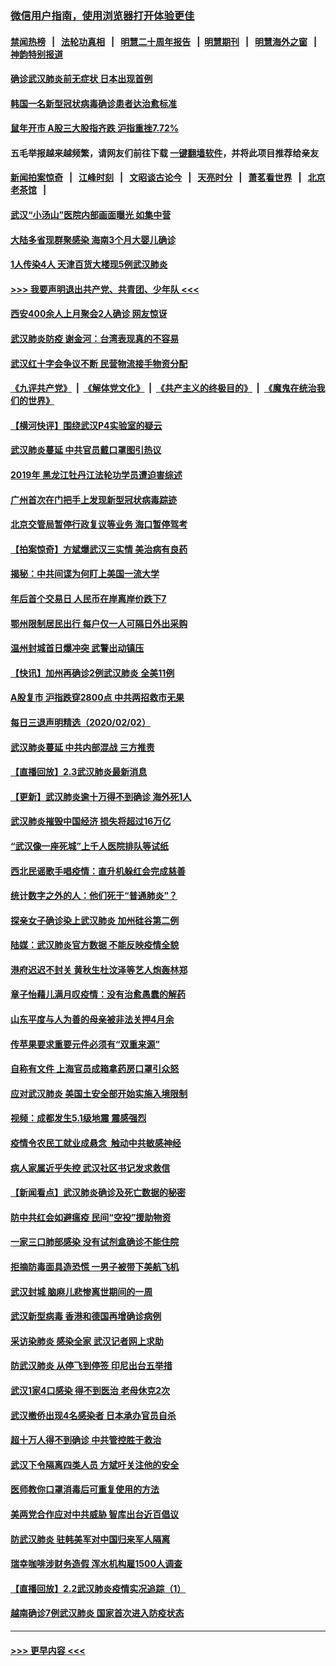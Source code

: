 ### [微信用户指南，使用浏览器打开体验更佳](https://github.com/gfw-breaker/banned-news1/blob/master/indexes/wechat-guide.md?t=0)
#### [禁闻热榜](热点新闻.md?t=0)  &nbsp;&nbsp;|&nbsp;&nbsp; [法轮功真相](https://github.com/gfw-breaker/truth/blob/master/README.md?t=0) &nbsp;&nbsp;|&nbsp;&nbsp; [明慧二十周年报告](https://github.com/gfw-breaker/mh-reports/blob/master/README.md?t=0) &nbsp;&nbsp;|&nbsp;&nbsp;[明慧期刊](https://github.com/gfw-breaker/mh-qikan) &nbsp;&nbsp;|&nbsp;&nbsp; [明慧海外之窗](https://github.com/gfw-breaker/mh-news/blob/master/README.md?t=0) &nbsp;&nbsp;|&nbsp;&nbsp; [神韵特别报道](https://github.com/gfw-breaker/mh-news/blob/master/shenyun.md?t=0)
#### [确诊武汉肺炎前无症状 日本出现首例](../pages/nsc413/n11841567.md?t=02032111) 
#### [韩国一名新型冠状病毒确诊患者达治愈标准](../pages/nsc413/n11841523.md?t=02032111) 
#### [鼠年开市 A股三大股指齐跌 沪指重挫7.72%](../pages/nsc413/n11840461.md?t=02032111) 
#### 五毛举报越来越频繁，请网友们前往下载 [一键翻墙软件](https://github.com/gfw-breaker/ssr-accounts)，并将此项目推荐给亲友
#### [新闻拍案惊奇](https://github.com/gfw-breaker/banned-news1/blob/master/pages/link4.md) &nbsp;&nbsp;|&nbsp;&nbsp; [江峰时刻](https://github.com/gfw-breaker/banned-news1/blob/master/pages/link4.md) &nbsp;&nbsp;|&nbsp;&nbsp; [文昭谈古论今](https://github.com/gfw-breaker/banned-news1/blob/master/pages/link4.md) &nbsp;&nbsp;|&nbsp;&nbsp; [天亮时分](https://github.com/gfw-breaker/banned-news1/blob/master/pages/link4.md) &nbsp;&nbsp;|&nbsp;&nbsp; [萧茗看世界](https://github.com/gfw-breaker/banned-news1/blob/master/pages/link4.md) &nbsp;&nbsp;|&nbsp;&nbsp; [北京老茶馆](https://github.com/gfw-breaker/banned-news1/blob/master/pages/link4.md) &nbsp;&nbsp;|&nbsp;&nbsp; 
#### [武汉“小汤山”医院内部画面曝光 如集中营](../pages/nsc413/n11841060.md?t=02032111) 
#### [大陆多省现群聚感染 海南3个月大婴儿确诊](../pages/nsc413/n11841274.md?t=02032111) 
#### [1人传染4人 天津百货大楼现5例武汉肺炎](../pages/nsc413/n11840677.md?t=02032111) 
#### [>>> 我要声明退出共产党、共青团、少年队 <<<](https://github.com/begood0513/goodnews/blob/master/quit/letter.md) 
#### [西安400余人上月聚会2人确诊 网友惊讶](../pages/nsc413/n11841178.md?t=02032111) 
#### [武汉肺炎防疫 谢金河：台湾表现真的不容易](../pages/nsc413/n11841120.md?t=02032111) 
#### [武汉红十字会争议不断 民营物流接手物资分配](../pages/nsc413/n11840733.md?t=02032111) 
#### [《九评共产党》](https://github.com/begood0513/9ping.md/blob/master/README.md) &nbsp;|&nbsp; [《解体党文化》](../../../../jtdwh.md/blob/master/README.md)  &nbsp;|&nbsp; [《共产主义的终极目的》](../../../../gczydzjmd.md/blob/master/README.md) &nbsp;|&nbsp; [《魔鬼在统治我们的世界》](../../../../mgztzwmdsj.md/blob/master/README.md) 
#### [【横河快评】围绕武汉P4实验室的疑云](../pages/nsc413/n11840494.md?t=02032111) 
#### [武汉肺炎蔓延 中共官员戴口罩图引热议](../pages/nsc413/n11840917.md?t=02032111) 
#### [2019年 黑龙江牡丹江法轮功学员遭迫害综述](../pages/nsc413/n11839335.md?t=02032111) 
#### [广州首次在门把手上发现新型冠状病毒踪迹](../pages/nsc413/n11840613.md?t=02032111) 
#### [北京交管局暂停行政复议等业务 海口暂停驾考](../pages/nsc413/n11840528.md?t=02032111) 
#### [【拍案惊奇】方斌爆武汉三实情 美治病有良药](../pages/nsc413/n11839984.md?t=02032111) 
#### [揭秘：中共间谍为何盯上美国一流大学](../pages/nsc413/n11840270.md?t=02032111) 
#### [年后首个交易日 人民币在岸离岸价跌下7](../pages/nsc413/n11840366.md?t=02032111) 
#### [鄂州限制居民出行 每户仅一人可隔日外出采购](../pages/nsc413/n11839131.md?t=02032111) 
#### [温州封城首日爆冲突 武警出动镇压](../pages/nsc413/n11839881.md?t=02032111) 
#### [【快讯】加州再确诊2例武汉肺炎 全美11例](../pages/nsc413/n11840339.md?t=02032111) 
#### [A股复市 沪指跌穿2800点 中共两招救市无果](../pages/nsc413/n11839859.md?t=02032111) 
#### [每日三退声明精选（2020/02/02）](../pages/nsc413/n11840257.md?t=02032111) 
#### [武汉肺炎蔓延 中共内部混战 三方推责](../pages/nsc413/n11839612.md?t=02032111) 
#### [【直播回放】2.3武汉肺炎最新消息](../pages/nsc413/n11840124.md?t=02032111) 
#### [【更新】武汉肺炎逾十万得不到确诊 海外死1人](../pages/nsc413/n11801312.md?t=02032111) 
#### [武汉肺炎摧毁中国经济 损失将超过16万亿](../pages/nsc413/n11839723.md?t=02032111) 
#### [“武汉像一座死城”上千人医院排队等试纸](../pages/nsc413/n11839724.md?t=02032111) 
#### [西北民谣歌手唱疫情：直升机躲红会完成慈善](../pages/nsc413/n11839757.md?t=02032111) 
#### [统计数字之外的人：他们死于“普通肺炎”？](../pages/nsc413/n11839788.md?t=02032111) 
#### [探亲女子确诊染上武汉肺炎 加州硅谷第二例](../pages/nsc413/n11839784.md?t=02032111) 
#### [陆媒：武汉肺炎官方数据 不能反映疫情全貌](../pages/nsc413/n11839828.md?t=02032111) 
#### [港府迟迟不封关 黄秋生杜汶泽等艺人炮轰林郑](../pages/nsc413/n11839562.md?t=02032111) 
#### [章子怡藉儿满月叹疫情：没有治愈愚蠢的解药](../pages/nsc413/n11839428.md?t=02032111) 
#### [山东平度与人为善的母亲被非法关押4月余](../pages/nsc413/n11834949.md?t=02032111) 
#### [传苹果要求重要元件必须有“双重来源”](../pages/nsc413/n11839717.md?t=02032111) 
#### [自称有文件 上海官员成箱拿药房口罩引众怒](../pages/nsc413/n11839279.md?t=02032111) 
#### [应对武汉肺炎 美国土安全部开始实施入境限制](../pages/nsc413/n11839729.md?t=02032111) 
#### [视频：成都发生5.1级地震 震感强烈](../pages/nsc413/n11839732.md?t=02032111) 
#### [疫情令农民工就业成悬念  触动中共敏感神经](../pages/nsc413/n11839625.md?t=02032111) 
#### [病人家属近乎失控 武汉社区书记发求救信](../pages/nsc413/n11839621.md?t=02032111) 
#### [【新闻看点】武汉肺炎确诊及死亡数据的秘密](../pages/nsc413/n11839539.md?t=02032111) 
#### [防中共红会如避瘟疫 民间“空投”援助物资](../pages/nsc413/n11839313.md?t=02032111) 
#### [一家三口肺部感染 没有试剂盒确诊不能住院](../pages/nsc413/n11839581.md?t=02032111) 
#### [拒摘防毒面具造恐慌 一男子被带下美航飞机](../pages/nsc413/n11839455.md?t=02032111) 
#### [武汉封城 脑麻儿悲惨离世期间的一周](../pages/nsc413/n11839378.md?t=02032111) 
#### [武汉新型病毒 香港和德国再增确诊病例](../pages/nsc413/n11839381.md?t=02032111) 
#### [采访染肺炎 感染全家 武汉记者网上求助](../pages/nsc413/n11839411.md?t=02032111) 
#### [防武汉肺炎 从停飞到停签 印尼出台五举措](../pages/nsc413/n11839282.md?t=02032111) 
#### [武汉1家4口感染 得不到医治 老母休克2次](../pages/nsc413/n11839277.md?t=02032111) 
#### [武汉撤侨出现4名感染者 日本承办官员自杀](../pages/nsc413/n11839044.md?t=02032111) 
#### [超十万人得不到确诊 中共管控胜于救治](../pages/nsc413/n11838462.md?t=02032111) 
#### [武汉下令隔离四类人员 方斌吁关注他的安全](../pages/nsc413/n11838878.md?t=02032111) 
#### [医师教你口罩消毒后可重复使用的方法](../pages/nsc413/n11839225.md?t=02032111) 
#### [美两党合作应对中共威胁 智库出台近百倡议](../pages/nsc413/n11838437.md?t=02032111) 
#### [防武汉肺炎 驻韩美军对中国归来军人隔离](../pages/nsc413/n11838970.md?t=02032111) 
#### [瑞幸咖啡涉财务造假 浑水机构雇1500人调查](../pages/nsc413/n11838486.md?t=02032111) 
#### [【直播回放】2.2武汉肺炎疫情实况追踪（1）](../pages/nsc413/n11838871.md?t=02032111) 
#### [越南确诊7例武汉肺炎 国家首次进入防疫状态](../pages/nsc413/n11838860.md?t=02032111) 

----
#### [ >>> 更早内容 <<< ](../indexes/nsc413-earlier.md)
